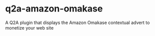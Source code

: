 q2a-amazon-omakase
==================

A Q2A plugin that displays the Amazon Omakase contextual advert to monetize your web site
